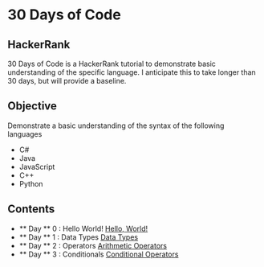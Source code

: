 # 30 Days of Code
## HackerRank
30 Days of Code is a HackerRank tutorial to demonstrate basic understanding of the specific language. I anticipate this to take longer than 30 days, but will provide a baseline.

## Objective
Demonstrate a basic understanding of the syntax of the following languages
- C#
- Java
- JavaScript
- C++
- Python

## Contents
- ** Day ** 0 : Hello World! [Hello, World!](./DayZero/README.md)
- ** Day ** 1 : Data Types [Data Types](./DayOne/README.md)
- ** Day ** 2 : Operators [Arithmetic Operators](./DayTwo/README.md)
- ** Day ** 3 : Conditionals [Conditional Operators](./DayThree/README.md)

